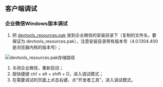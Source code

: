## 客户端调试

### 企业微信Windows版本调试

1. 把 [devtools_resources.pak](https://dldir1.qq.com/foxmail/wwopen_docFile/devtools_resources.pak) 放到企业微信的安装目录下（复制的文件名，要保证为 devtools_resources.pak），注意安装目录带有版本号（4.0.1304.400是浏览器内核的版本号）；

![devtools_resources.pak存储路径](https://wework.qpic.cn/wwpic/724843_a9oXuAKPSLKi8K5_1597934284/0)

1. 关闭企业微信，重新启动；
2. 按快捷键 ctrl + alt + shift + D，进入调试模式；
3. 在需要调试的页面上点击右键，点“开发者工具”，进入调试模式。

